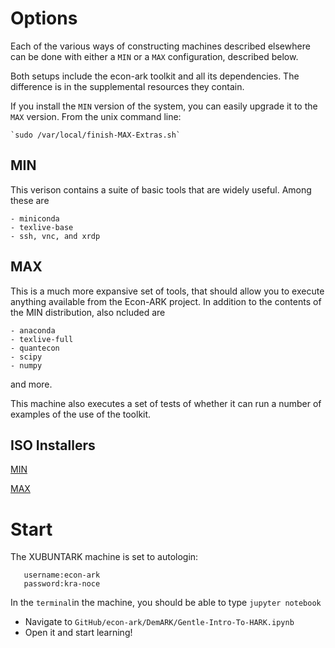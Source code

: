 # Options

Each of the various ways of constructing machines described elsewhere can be done with either a `MIN` or a `MAX` configuration, described below.

Both setups include the econ-ark toolkit and all its dependencies. The difference is in the supplemental resources they contain.

If you install the `MIN` version of the system, you can easily upgrade it to the `MAX` version. From the unix command line:

	`sudo /var/local/finish-MAX-Extras.sh`

## MIN

This verison contains a suite of basic tools that are widely useful. Among these are

	- miniconda
	- texlive-base
	- ssh, vnc, and xrdp

## MAX

This is a much more expansive set of tools, that should allow you to execute anything available from the Econ-ARK project. In addition to the contents of the MIN distribution, also ncluded are

	- anaconda
	- texlive-full
	- quantecon
	- scipy
	- numpy
	
and more.

This machine also executes a set of tests of whether it can run a number of examples of the use of the toolkit.


## ISO Installers

[MIN](./XUBUNTARK-MIN.url)

[MAX](./XUBUNTARK-MAX.url)

# Start

The XUBUNTARK machine is set to autologin:
```
   username:econ-ark
   password:kra-noce
```
In the `terminal`in the machine, you should be able to type `jupyter notebook`
   * Navigate to `GitHub/econ-ark/DemARK/Gentle-Intro-To-HARK.ipynb`
   * Open it and start learning!
